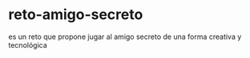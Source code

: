 # reto-amigo-secreto
es un reto que propone jugar al amigo secreto de una forma creativa y tecnológica

